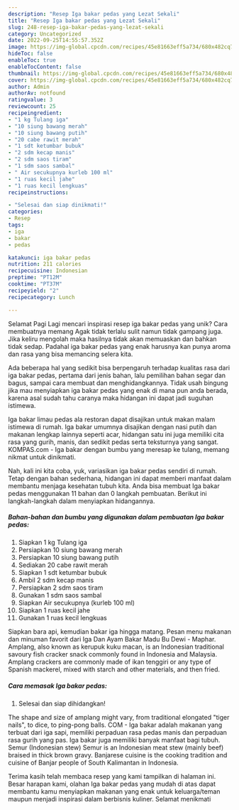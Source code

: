 ```yaml
---
description: "Resep Iga bakar pedas yang Lezat Sekali"
title: "Resep Iga bakar pedas yang Lezat Sekali"
slug: 248-resep-iga-bakar-pedas-yang-lezat-sekali
category: Uncategorized
date: 2022-09-25T14:55:57.352Z
image: https://img-global.cpcdn.com/recipes/45e81663eff5a734/680x482cq70/iga-bakar-pedas-foto-resep-utama.jpg
hideToc: false
enableToc: true
enableTocContent: false
thumbnail: https://img-global.cpcdn.com/recipes/45e81663eff5a734/680x482cq70/iga-bakar-pedas-foto-resep-utama.jpg
cover: https://img-global.cpcdn.com/recipes/45e81663eff5a734/680x482cq70/iga-bakar-pedas-foto-resep-utama.jpg
author: Admin
authorAv: notfound
ratingvalue: 3
reviewcount: 25
recipeingredient:
- "1 kg Tulang iga"
- "10 siung bawang merah"
- "10 siung bawang putih"
- "20 cabe rawit merah"
- "1 sdt ketumbar bubuk"
- "2 sdm kecap manis"
- "2 sdm saos tiram"
- "1 sdm saos sambal"
- " Air secukupnya kurleb 100 ml"
- "1 ruas kecil jahe"
- "1 ruas kecil lengkuas"
recipeinstructions:

- "Selesai dan siap dinikmati!"
categories:
- Resep
tags:
- iga
- bakar
- pedas

katakunci: iga bakar pedas 
nutrition: 211 calories
recipecuisine: Indonesian
preptime: "PT12M"
cooktime: "PT37M"
recipeyield: "2"
recipecategory: Lunch

---
```



Selamat Pagi Lagi mencari inspirasi resep iga bakar pedas yang unik? Cara membuatnya memang Agak tidak terlalu sulit namun tidak gampang juga. Jika keliru mengolah maka hasilnya tidak akan memuaskan dan bahkan tidak sedap. Padahal iga bakar pedas yang enak harusnya kan punya aroma dan rasa yang bisa memancing selera kita.


Ada beberapa hal yang sedikit bisa berpengaruh terhadap kualitas rasa dari iga bakar pedas, pertama dari jenis bahan, lalu pemilihan bahan segar dan bagus, sampai cara membuat dan menghidangkannya. Tidak usah bingung jika mau menyiapkan iga bakar pedas yang enak di mana pun anda berada, karena asal sudah tahu caranya maka hidangan ini dapat jadi suguhan istimewa.

Iga bakar limau pedas ala restoran dapat disajikan untuk makan malam istimewa di rumah. Iga bakar umumnya disajikan dengan nasi putih dan makanan lengkap lainnya seperti acar, hidangan satu ini juga memiliki cita rasa yang gurih, manis, dan sedikit pedas serta teksturnya yang sangat. KOMPAS.com - Iga bakar dengan bumbu yang meresap ke tulang, memang nikmat untuk dinikmati.


Nah, kali ini kita coba, yuk, variasikan iga bakar pedas sendiri di rumah. Tetap dengan bahan sederhana, hidangan ini dapat memberi manfaat dalam membantu menjaga kesehatan tubuh kita. Anda bisa membuat Iga bakar pedas menggunakan 11 bahan dan 0 langkah pembuatan. Berikut ini langkah-langkah dalam menyiapkan hidangannya.

<!--inarticleads1-->

##### Bahan-bahan dan bumbu yang digunakan dalam pembuatan Iga bakar pedas:

1. Siapkan 1 kg Tulang iga
1. Persiapkan 10 siung bawang merah
1. Persiapkan 10 siung bawang putih
1. Sediakan 20 cabe rawit merah
1. Siapkan 1 sdt ketumbar bubuk
1. Ambil 2 sdm kecap manis
1. Persiapkan 2 sdm saos tiram
1. Gunakan 1 sdm saos sambal
1. Siapkan  Air secukupnya (kurleb 100 ml)
1. Siapkan 1 ruas kecil jahe
1. Gunakan 1 ruas kecil lengkuas


Siapkan bara api, kemudian bakar iga hingga matang. Pesan menu makanan dan minuman favorit dari Iga Dan Ayam Bakar Madu Bu Dewi - Maphar. Amplang, also known as kerupuk kuku macan, is an Indonesian traditional savoury fish cracker snack commonly found in Indonesia and Malaysia. Amplang crackers are commonly made of ikan tenggiri or any type of Spanish mackerel, mixed with starch and other materials, and then fried. 

<!--inarticleads2-->

##### Cara memasak Iga bakar pedas:


1. Selesai dan siap dihidangkan!

The shape and size of amplang might vary, from traditional elongated &#34;tiger nails&#34;, to dice, to ping-pong balls. COM - Iga bakar adalah makanan yang terbuat dari iga sapi, memiliki perpaduan rasa pedas manis dan perpaduan rasa gurih yang pas. Iga bakar juga memiliki banyak manfaat bagi tubuh. Semur (Indonesian stew) Semur is an Indonesian meat stew (mainly beef) braised in thick brown gravy. Banjarese cuisine is the cooking tradition and cuisine of Banjar people of South Kalimantan in Indonesia. 

Terima kasih telah membaca resep yang kami tampilkan di halaman ini. Besar harapan kami, olahan Iga bakar pedas yang mudah di atas dapat membantu kamu menyiapkan makanan yang enak untuk keluarga/teman maupun menjadi inspirasi dalam berbisnis kuliner. Selamat menikmati
